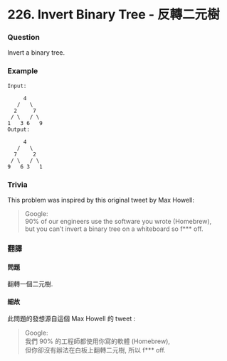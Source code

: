 # 226. Invert Binary Tree - 反轉二元樹


### Question
Invert a binary tree. 

### Example 

```
Input:

     4
   /   \
  2     7
 / \   / \
1   3 6   9
Output:

     4
   /   \
  7     2
 / \   / \
9   6 3   1
```
### Trivia
This problem was inspired by this original tweet by Max Howell:
> Google:  
> 90% of our engineers use the software you wrote (Homebrew),  
> but you can’t invert a binary tree on a whiteboard so f*** off. 

### 翻譯

#### 問題

翻轉一個二元樹.

#### 細故
此問題的發想源自這個 Max Howell 的 tweet :  
> Google:  
> 我們 90% 的工程師都使用你寫的軟體 (Homebrew),   
> 但你卻沒有辦法在白板上翻轉二元樹, 所以 f*** off.  
